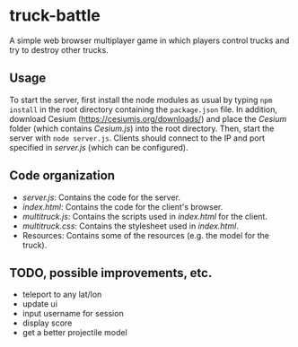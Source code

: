 # truck-battle
A simple web browser multiplayer game in which players control trucks and try to destroy other trucks.

## Usage
To start the server, first install the node modules as usual by typing `npm install` in the root directory containing the `package.json` file. In addition, download Cesium (https://cesiumjs.org/downloads/) and place the *Cesium* folder (which contains *Cesium.js*) into the root directory. Then, start the server with `node server.js`. Clients should connect to the IP and port specified in *server.js* (which can be configured).

## Code organization
- *server.js*: Contains the code for the server.
- *index.html*: Contains the code for the client's browser.
- *multitruck.js*: Contains the scripts used in *index.html* for the client.
- *multitruck.css*: Contains the stylesheet used in *index.html*.
- Resources: Contains some of the resources (e.g. the model for the truck).

## TODO, possible improvements, etc.
- teleport to any lat/lon
- update ui
- input username for session
- display score
- get a better projectile model
